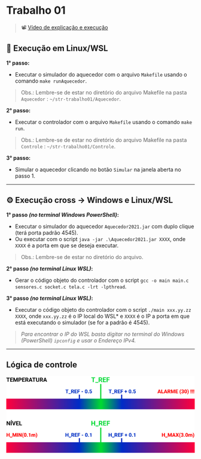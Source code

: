 # Trabalho 01

> 📽️ [Vídeo de explicação e execução](https://youtu.be/FqttpVWbCY0)

## 🐧 Execução em Linux/WSL 
**1° passo:**
- Executar o simulador do aquecedor com o arquivo `Makefile` usando o comando `make runAquecedor`.
> Obs.: Lembre-se de estar no diretório do arquivo Makefile na pasta `Aquecedor` : `~/str-trabalho01/Aquecedor`.

**2° passo:**
- Executar o controlador com o arquivo `Makefile` usando o comando `make run`.
> Obs.: Lembre-se de estar no diretório do arquivo Makefile na pasta `Controle` : `~/str-trabalho01/Controle`.

**3° passo:**
- Simular o aquecedor clicando no botão `Simular` na janela aberta no passo 1.

----

## ⚙️ Execução cross -> Windows e Linux/WSL
**1° passo *(no terminal Windows PowerShell)*:**
- Executar o simulador do aquecedor `Aquecedor2021.jar` com duplo clique (terá porta padrão 4545).
- Ou executar com o script `java -jar .\Aquecedor2021.jar XXXX`, onde `XXXX` é a porta em que se deseja executar.
> Obs.: Lembre-se de estar no diretório do arquivo.

**2° passo *(no terminal Linux WSL)*:**
- Gerar o código objeto do controlador com o script `gcc -o main main.c sensores.c socket.c tela.c -lrt -lpthread`.

**3° passo *(no terminal Linux WSL)*:**
- Executar o código objeto do controlador com o script `./main xxx.yy.zz XXXX`, onde `xxx.yy.zz` é o IP local do WSL* e `XXXX` é o IP a porta em que está executando o simulador (se for a padrão é 4545).

> *Para encontrar o IP do WSL basta digitar no terminal do Windows (PowerShell) `ipconfig` e usar o Endereço IPv4.*

---

## Lógica de controle
<div align="center">
  <img src="Controle/var_ref.png" alt="Variáveis referência" width="750px">
</div>
